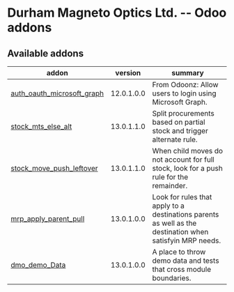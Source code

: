 # Durham Magneto Optics Ltd. -- Odoo addons

[//]: # (addons)

Available addons
----------------
addon | version | summary
--- | --- | ---
[auth_oauth_microsoft_graph](auth_oauth_microsoft_graph/) | 12.0.1.0.0 | From Odoonz: Allow users to login using Microsoft Graph.
[stock_mts_else_alt](stock_mts_else_alt/) | 13.0.1.1.0 | Split procurements based on partial stock and trigger alternate rule.
[stock_move_push_leftover](stock_move_push_leftover/) | 13.0.1.1.0  | When child moves do not account for full stock, look for a push rule for the remainder.
[mrp_apply_parent_pull](mrp_apply_parent_pull/) | 13.0.1.0.0  | Look for rules that apply to a destinations parents as well as the destination when satisfyin MRP needs.
[dmo_demo_Data](dmo_demo_Data/) | 13.0.1.0.0  | A place to throw demo data and tests that cross module boundaries.

[//]: # (end addons)